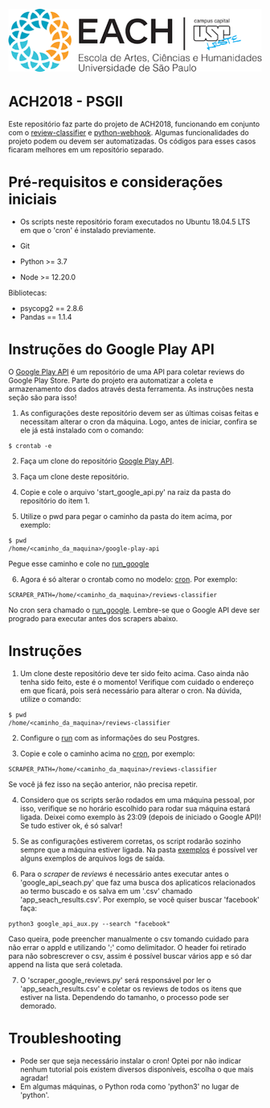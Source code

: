 ![EACH-USP](./imagens/each.png)

# ACH2018 - PSGII

Este repositório faz parte do projeto de ACH2018,  funcionando em conjunto com o [review-classifier](https://github.com/mautoz/reviews-classifier) e [python-webhook](https://github.com/mautoz/python-webhook).
Algumas funcionalidades do projeto podem ou devem ser automatizadas. Os códigos para esses casos ficaram melhores em um repositório separado.


# Pré-requisitos e considerações iniciais

- Os scripts neste repositório foram executados no Ubuntu 18.04.5 LTS em que o 'cron' é instalado previamente.

- Git
- Python >= 3.7
- Node >= 12.20.0

Bibliotecas:
- psycopg2 == 2.8.6
- Pandas == 1.1.4


# Instruções do Google Play API

O [Google Play API](https://github.com/facundoolano/google-play-api) é um repositório de uma API para coletar reviews do Google Play Store. Parte do projeto era automatizar a coleta e armazenamento dos dados através desta ferramenta. As instruções nesta seção são para isso!

1. As configurações deste repositório devem ser as últimas coisas feitas e necessitam alterar o cron da máquina. Logo, antes de iniciar, confira se ele já está instalado com o comando:
```
$ crontab -e
```

2. Faça um clone do repositório [Google Play API](https://github.com/facundoolano/google-play-api).

3. Faça um clone deste repositório.

4. Copie e cole o arquivo 'start_google_api.py' na raiz da pasta do repositório do item 1.

5. Utilize o pwd para pegar o caminho da pasta do item acima, por exemplo:
```
$ pwd
/home/<caminho_da_maquina>/google-play-api
```
Pegue esse caminho e cole no [run_google](run_google)

6. Agora é só alterar o crontab como no modelo: [cron](crontab). Por exemplo:
```
SCRAPER_PATH=/home/<caminho_da_maquina>/reviews-classifier
```
No cron sera chamado o [run_google](run_google). Lembre-se que o Google API deve ser progrado para executar antes dos scrapers abaixo.

# Instruções

1. Um clone deste repositório deve ter sido feito acima. Caso ainda não tenha sido feito, este é o momento! Verifique com cuidado o endereço em que ficará, pois será necessário para alterar o cron. Na dúvida, utilize o comando:
```
$ pwd
/home/<caminho_da_maquina>/reviews-classifier
```

2. Configure o [run](run) com as informações do seu Postgres.

3. Copie e cole o caminho acima no [cron](crontab), por exemplo:
```
SCRAPER_PATH=/home/<caminho_da_maquina>/reviews-classifier
```
Se você já fez isso na seção anterior, não precisa repetir.

4. Considero que os scripts serão rodados em uma máquina pessoal, por isso, verifique se no horário escolhido para rodar sua máquina estará ligada. Deixei como exemplo às 23:09 (depois de iniciado o Google API)! Se tudo estiver ok, é só salvar!

5. Se as configurações estiverem corretas, os script rodarão sozinho sempre que a máquina estiver ligada. Na pasta [exemplos](/exemplos) é possível ver alguns exemplos de arquivos logs de saída.

6. Para o _scraper_ de _reviews_ é necessário antes executar antes o 'google_api_seach.py' que faz uma busca dos aplicaticos relacionados ao termo buscado e os salva em um '.csv' chamado 'app_seach_results.csv'. Por exemplo, se você quiser buscar 'facebook' faça:
```
python3 google_api_aux.py --search "facebook"
```
Caso queira, pode preencher manualmente o csv tomando cuidado para não errar o appId e utilizando ';' como delimitador. O header foi retirado para não sobrescrever o csv, assim é possível buscar vários app e só dar append na lista que será coletada. 

7. O 'scraper_google_reviews.py' será responsável por ler o 'app_seach_results.csv' e coletar os reviews de todos os itens que estiver na lista. Dependendo do tamanho, o processo pode ser demorado.

# Troubleshooting

- Pode ser que seja necessário instalar o cron! Optei por não indicar nenhum tutorial pois existem diversos disponíveis, escolha o que mais agradar!
- Em algumas máquinas, o Python roda como 'python3' no lugar de 'python'.
